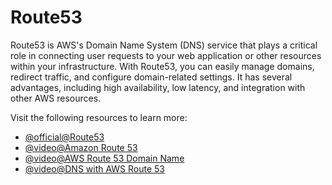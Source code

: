 # Route53

Route53 is AWS's Domain Name System (DNS) service that plays a critical role in connecting user requests to your web application or other resources within your infrastructure. With Route53, you can easily manage domains, redirect traffic, and configure domain-related settings. It has several advantages, including high availability, low latency, and integration with other AWS resources.

Visit the following resources to learn more:

- [@official@Route53](https://aws.amazon.com/route53/)
- [@video@Amazon Route 53](https://www.youtube.com/watch?v=RGWgfhZByAI)
- [@video@AWS Route 53 Domain Name](https://www.youtube.com/watch?v=jDz4j_kkyLA)
- [@video@DNS with AWS Route 53](https://www.youtube.com/watch?v=yRIY7BJohfo&t=2s)